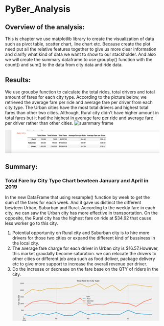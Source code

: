 # PyBer_Analysis


## Overview of the analysis: 
This is chapter we use matplotlib library to create the visualization of data such as pivot table, scatter chart, line chart etc.
Because create the plot need put all the relative features together to give us more clear information and clarify what kind of data we want to show to our stackholder. And also we will create the summary dataframe to use groupby() function with the count() and sum() to the data from city data and ride data.


## Results:
We use groupby function to calculate the total rides, total drivers and total amount of fares for each city type.
According to the picture below, we retrieved the average fare per ride and average fare per driver from each city type.
The Urban cities have the most total drivers and highest total fares than other two cities. Although, Rural city didn't have higher amount in total fares but it had the highest in average fare per ride and average fare per driver rather than other cities.
![suammary frame](https://github.com/JoJofia/PyBer_Analysis/blob/9e4185d32e7010bcfa21a0ad42d24a2743102bae/analysis/summary_frame.pngg)

![pyber summary](https://github.com/JoJofia/PyBer_Analysis/blob/9e4185d32e7010bcfa21a0ad42d24a2743102bae/analysis/pyber_summary.png)
 
## Summary: 

### Total Fare by City Type Chart bewteen January and April in 2019
In the new DataFrame that using resample() function by week to get the sum of the fares for each week. And it gave us distinct the different bewteen Urban, Suburban and Rural. According to the weekly fare in each city, we can saw the Urban city has more effective in transportation. On the opposite, the Rural city has the highest fare on ride at $34.62 that cause less worker go to this city.
1. Potential opportunity on Rural city and Suburban city is to hire more drivers for those two cities or expand the different kind of bussiness in the local city. 
2. The average fare charge for each driver in Urban city is $16.57.However, this market graudally become saturation. we can relocate the drivers to other cities or different job area such as food deliver, package delivery etc to give more support to increase the overall revenue per driver.
3. Do the increase or decrease on the fare base on the QTY of riders in the city.
![PyBer fare summary](https://github.com/JoJofia/PyBer_Analysis/blob/9e4185d32e7010bcfa21a0ad42d24a2743102bae/analysis/PyBer_fare_summary.png)



